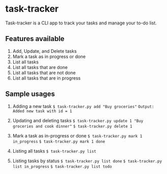 # task-tracker
Task-tracker is a CLI app to track your tasks and manage your to-do list.

## Features available
1. Add, Update, and Delete tasks
2. Mark a task as in progress or done
3. List all tasks
4. List all tasks that are done
5. List all tasks that are not done
6. List all tasks that are in progress

## Sample usages
1. Adding a new task
`$ task-tracker.py add "Buy groceries"`
`Output: Added new task with id = 1`

2. Updating and deleting tasks
`$ task-tracker.py update 1 "Buy groceries and cook dinner"`
`$ task-tracker.py delete 1`

3. Mark a task as in-progress or done
`$ task-tracker.py mark 1 in_progress`
`$ task-tracker.py mark 1 done`

4. Listing all tasks
`$ task-tracker.py list`

5. Listing tasks by status
`$ task-tracker.py list done`
`$ task-tracker.py list in_progress`
`$ task-tracker.py list todo`

